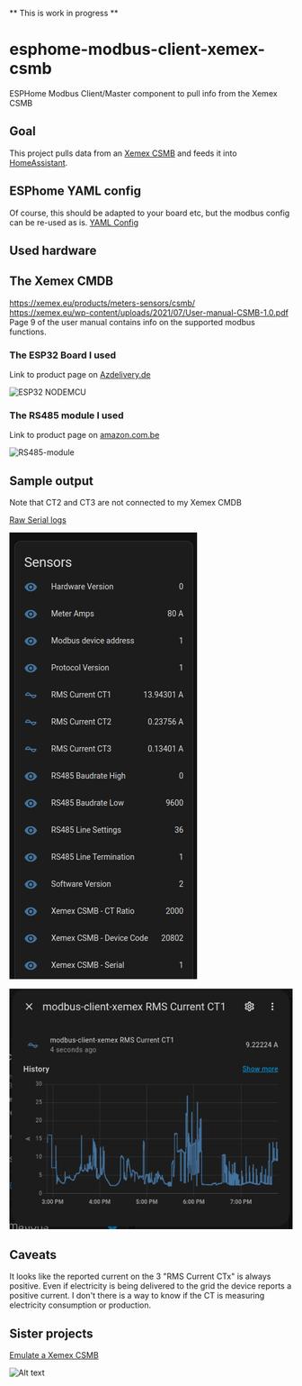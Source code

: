 ** This is work in progress **

# esphome-modbus-client-xemex-csmb
ESPHome Modbus Client/Master component to pull info from the Xemex CSMB

## Goal
This project pulls data from an [Xemex CSMB](https://xemex.eu/products/meters-sensors/csmb/) and feeds it into [HomeAssistant](https://www.home-assistant.io/).

## ESPhome YAML config

Of course, this should be adapted to your board etc, but the modbus config can be re-used as is.
[YAML Config](/modbus-client-xemex.yaml)

## Used hardware

## The Xemex CMDB

https://xemex.eu/products/meters-sensors/csmb/  
https://xemex.eu/wp-content/uploads/2021/07/User-manual-CSMB-1.0.pdf  
Page 9 of the user manual contains info on the supported modbus functions.

### The ESP32 Board I used

Link to product page on [Azdelivery.de](https://www.az-delivery.de/en/collections/alle-produkte/products/esp32-developmentboard)

![ESP32 NODEMCU](https://raw.githubusercontent.com/thomase1234/esphome-modbus-client-xemex-csmb/main/pictures/esp32-nodemcu-module-wlan-wifi-development-board-mit-cp2102-nachfolgermodell-zum-esp8266-kompatibel-mit-arduino-872375_400x.webp)

### The RS485 module I used

Link to product page on [amazon.com.be](https://www.amazon.com.be/-/nl/Fasizi-RS485-adapter-seri%C3%ABle-aansluiting/dp/B09Z2GTMJ8/)

![RS485-module](https://raw.githubusercontent.com/thomase1234/esphome-fake-xemex-csmb/thomas-dev/pictures/RS485_Adapter.jpg)

## Sample output

Note that CT2 and CT3 are not connected to my Xemex CMDB

[Raw Serial logs](/sample_output/output.log)

![Home assistant Sensors](/sample_output/homeassistant_device.png)

![home assistant sensor graph](/sample_output/sensor_graph.png)

## Caveats

It looks like the reported current on the 3 "RMS Current CTx" is always positive. Even if electricity is being delivered to the grid the device reports a positive current. I don't there is a way to know if the CT is measuring electricity consumption or production.

## Sister projects

[Emulate a Xemex CSMB](https://github.com/thomase1234/esphome-modbus-client-xemex-csmb)

![Alt text](image.png)